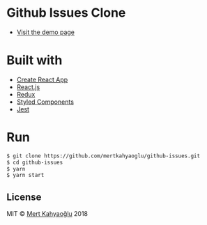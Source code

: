 # Github Issues Clone

* [Visit the demo page](http://mert-kahyaoglu.com/github-issues)

# Built with

* [Create React App](https://github.com/facebook/create-react-app)
* [React.js](https://facebook.github.io/react/)
* [Redux](http://redux.js.org/)
* [Styled Components](https://www.styled-components.com/)
* [Jest](https://facebook.github.io/jest/)

# Run

```bash
$ git clone https://github.com/mertkahyaoglu/github-issues.git
$ cd github-issues
$ yarn
$ yarn start
```

## License

MIT © [Mert Kahyaoğlu](http://mert-kahyaoglu.com/) 2018
